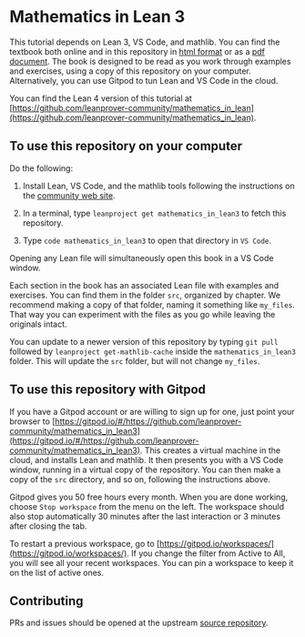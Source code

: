 # Mathematics in Lean 3

This tutorial depends on Lean 3, VS Code, and mathlib.
You can find the textbook both online and in this repository
in
[html format](https://leanprover-community.github.io/mathematics_in_lean3/)
or as a
[pdf document](https://leanprover-community.github.io/mathematics_in_lean/mathematics_in_lean3.pdf).
The book is designed to be read as you
work through examples and exercises,
using a copy of this repository on your computer.
Alternatively, you can use Gitpod to tun Lean and VS Code in the cloud.

You can find the Lean 4 version of this tutorial at
[https://github.com/leanprover-community/mathematics_in_lean](https://github.com/leanprover-community/mathematics_in_lean).

## To use this repository on your computer

Do the following:

1. Install Lean, VS Code, and the mathlib tools following
   the instructions on the
   [community web site](https://leanprover-community.github.io/).

2. In a terminal, type `leanproject get mathematics_in_lean3`
   to fetch this repository.

3. Type `code mathematics_in_lean3` to open that directory in
   `VS Code`.

Opening any Lean file will simultaneously open this
book in a VS Code window.

Each section in the book has an associated Lean file
with examples and exercises.
You can find them in the folder `src`, organized by chapter.
We recommend making a copy of that folder,
naming it something like `my_files`.
That way you can experiment with the files as you go
while leaving the originals intact.

You can update to a newer version of this repository
by typing ``git pull`` followed by ``leanproject get-mathlib-cache``
inside the ``mathematics_in_lean3`` folder.
This will update the `src` folder, but will not change `my_files`.

## To use this repository with Gitpod

If you have a Gitpod account or are willing to sign up for one,
just point your browser to [https://gitpod.io/#/https://github.com/leanprover-community/mathematics_in_lean3](https://gitpod.io/#/https://github.com/leanprover-community/mathematics_in_lean3).
This creates a virtual machine in the cloud,
and installs Lean and mathlib.
It then presents you with a VS Code window, running in a virtual
copy of the repository.
You can then make a copy of the `src` directory, and so on,
following the instructions above.

Gitpod gives you 50 free hours every month.
When you are done working, choose `Stop workspace` from the menu on the left.
The workspace should also stop automatically
30 minutes after the last interaction or 3 minutes after closing the tab.

To restart a previous workspace, go to [https://gitpod.io/workspaces/](https://gitpod.io/workspaces/).
If you change the filter from Active to All, you will see all your recent workspaces. You can pin a workspace to keep it on the list of active ones.

## Contributing

PRs and issues should be opened at the upstream
[source repository](https://github.com/avigad/mathematics_in_lean_source3).
